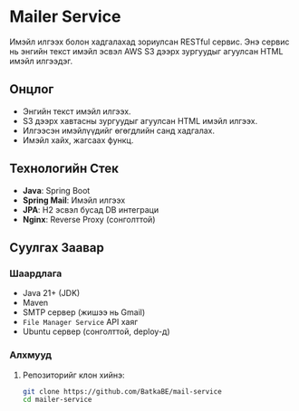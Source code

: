 # Mailer Service

Имэйл илгээх болон хадгалахад зориулсан RESTful сервис. Энэ сервис нь энгийн текст имэйл эсвэл AWS S3 дээрх зургуудыг агуулсан HTML имэйл илгээдэг.

## Онцлог
- Энгийн текст имэйл илгээх.
- S3 дээрх хавтасны зургуудыг агуулсан HTML имэйл илгээх.
- Илгээсэн имэйлүүдийг өгөгдлийн санд хадгалах.
- Имэйл хайх, жагсаах функц.

## Технологийн Стек
- **Java**: Spring Boot
- **Spring Mail**: Имэйл илгээх
- **JPA**: H2 эсвэл бусад DB интеграци
- **Nginx**: Reverse Proxy (сонголттой)

## Суулгах Заавар

### Шаардлага
- Java 21+ (JDK)
- Maven
- SMTP сервер (жишээ нь Gmail)
- `File Manager Service` API хаяг
- Ubuntu сервер (сонголттой, deploy-д)

### Алхмууд
1. Репозиторийг клон хийнэ:
   ```bash
   git clone https://github.com/BatkaBE/mail-service
   cd mailer-service